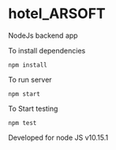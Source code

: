 # hotel_ARSOFT
NodeJs backend app

To install dependencies 

````
npm install
````

To run server

```
npm start
```

To Start testing

```
npm test
```

Developed for node JS v10.15.1
